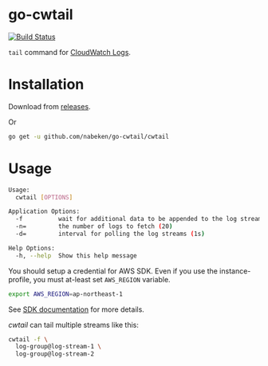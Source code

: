 # go-cwtail

[![Build Status](https://travis-ci.org/nabeken/go-cwtail.svg)](https://travis-ci.org/nabeken/go-cwtail)

`tail` command for [CloudWatch Logs](http://aws.amazon.com/blogs/aws/cloudwatch-log-service/).

# Installation

Download from [releases](https://github.com/nabeken/go-cwtail/releases).

Or

```sh
go get -u github.com/nabeken/go-cwtail/cwtail
```

# Usage

```sh
Usage:
  cwtail [OPTIONS]

Application Options:
  -f          wait for additional data to be appended to the log stream
  -n=         the number of logs to fetch (20)
  -d=         interval for polling the log streams (1s)

Help Options:
  -h, --help  Show this help message
```

You should setup a credential for AWS SDK.
Even if you use the instance-profile, you must at-least set `AWS_REGION` variable.

```sh
export AWS_REGION=ap-northeast-1
```

See [SDK documentation](http://docs.aws.amazon.com/sdk-for-go/api/) for more details.

*cwtail* can tail multiple streams like this:

```sh
cwtail -f \
  log-group@log-stream-1 \
  log-group@log-stream-2
```
